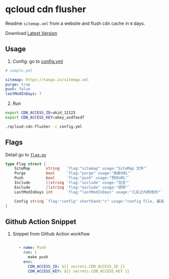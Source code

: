 # qcloud cdn flusher

Readme `sitemap.xml` from a website and flush cdn cache in `N` days.

Download [Latest Version](https://github.com/tangx/qcloud-cdn-flusher/releases/latest/download/qcloud-cdn-flusher-linux-amd64)

## Usage

1. Config: go to [config.yml](./config.yml)

```yaml
# sample.yml

sitemap: https://tangx.in/sitemap.xml
purge: true
push: false
lastModInDays: 7
```

2. Run 

```bash
export CDN_ACCESS_ID=akid_12123
export CDN_ACCESS_KEY=akey_asdfasdf

./qcloud-cdn-flusher -c config.yml
```


## Flags

Detail go to [`flag.go`](./pkg/qcdn/flag.go)

```go
type Flag struct {
	SiteMap       string   `flag:"sitemap" usage:"SiteMap 文件"`
	Purge         bool     `flag:"purge" usage:"刷新URL"`
	Push          bool     `flag:"push" usage:"预热URL"`
	Include       []string `flag:"include" usage:"包含"`
	Exclude       []string `flag:"exclude" usage:"排除"`
	LastModInDays int      `flag:"lastModInDays" usage:"几天之内修改的"`

	Config string `flag:"config" shorthand:"c" usage:"config file, 最高优先级， 可能覆盖其他参数"`
}
```


## Github Action Snippet

1. Snippet from Github Action workflow 

```yaml

      - name: Push
        run: |
          make push
        env:
          CDN_ACCESS_ID: ${{ secrets.CDN_ACCESS_ID }}
          CDN_ACCESS_KEY: ${{ secrets.CDN_ACCESS_KEY }}
```

